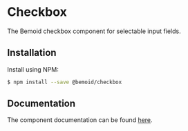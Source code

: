 # Checkbox

The Bemoid checkbox component for selectable input fields.

## Installation

Install using NPM:

```bash
$ npm install --save @bemoid/checkbox
```

## Documentation

The component documentation can be found [here](checkbox.md).